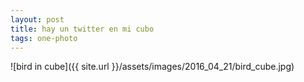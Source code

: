 ```yaml
---
layout: post
title: hay un twitter en mi cubo
tags: one-photo
---
```

![bird in cube]({{ site.url }}/assets/images/2016_04_21/bird_cube.jpg)
